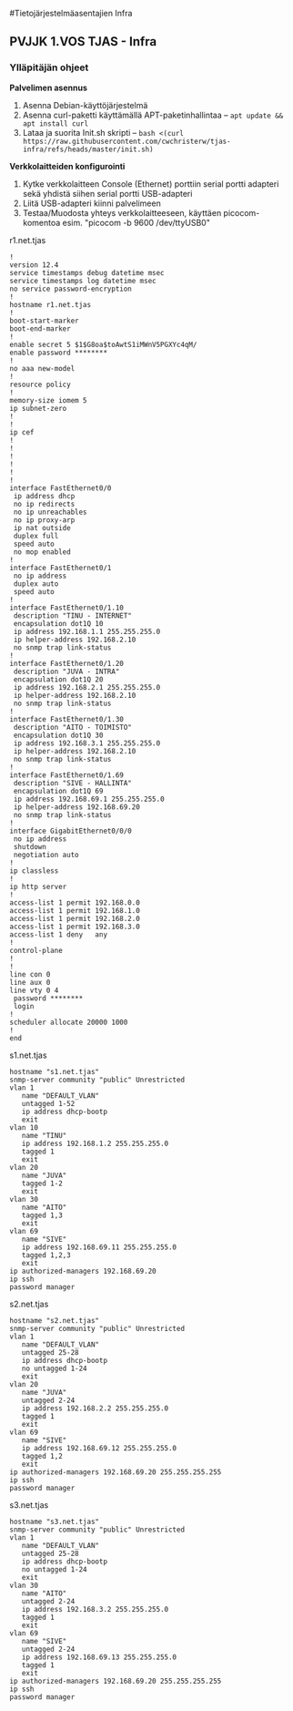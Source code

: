 #Tietojärjestelmäasentajien Infra
## PVJJK 1.VOS TJAS - Infra
### Ylläpitäjän ohjeet

**Palvelimen asennus**
1. Asenna Debian-käyttöjärjestelmä
2. Asenna curl-paketti käyttämällä APT-paketinhallintaa – `apt update && apt install curl`
3. Lataa ja suorita Init.sh skripti – `bash <(curl https://raw.githubusercontent.com/cwchristerw/tjas-infra/refs/heads/master/init.sh)`

**Verkkolaitteiden konfigurointi**
1. Kytke verkkolaitteen Console (Ethernet) porttiin serial portti adapteri sekä yhdistä siihen serial portti USB-adapteri
2. Liitä USB-adapteri kiinni palvelimeen
3. Testaa/Muodosta yhteys verkkolaitteeseen, käyttäen picocom-komentoa esim. "picocom -b 9600 /dev/ttyUSB0"

r1.net.tjas
```
!
version 12.4
service timestamps debug datetime msec
service timestamps log datetime msec
no service password-encryption
!
hostname r1.net.tjas
!
boot-start-marker
boot-end-marker
!
enable secret 5 $1$G8oa$toAwtS1iMWnV5PGXYc4qM/
enable password ********
!
no aaa new-model
!
resource policy
!
memory-size iomem 5
ip subnet-zero
!
!
ip cef
!
!
!
!
!
!
interface FastEthernet0/0
 ip address dhcp
 no ip redirects
 no ip unreachables
 no ip proxy-arp
 ip nat outside
 duplex full
 speed auto
 no mop enabled
!
interface FastEthernet0/1
 no ip address
 duplex auto
 speed auto
!
interface FastEthernet0/1.10
 description "TINU - INTERNET"
 encapsulation dot1Q 10
 ip address 192.168.1.1 255.255.255.0
 ip helper-address 192.168.2.10
 no snmp trap link-status
!
interface FastEthernet0/1.20
 description "JUVA - INTRA"
 encapsulation dot1Q 20
 ip address 192.168.2.1 255.255.255.0
 ip helper-address 192.168.2.10
 no snmp trap link-status
!
interface FastEthernet0/1.30
 description "AITO - TOIMISTO"
 encapsulation dot1Q 30
 ip address 192.168.3.1 255.255.255.0
 ip helper-address 192.168.2.10
 no snmp trap link-status
!
interface FastEthernet0/1.69
 description "SIVE - HALLINTA"
 encapsulation dot1Q 69
 ip address 192.168.69.1 255.255.255.0
 ip helper-address 192.168.69.20
 no snmp trap link-status
!
interface GigabitEthernet0/0/0
 no ip address
 shutdown
 negotiation auto
!
ip classless
!
ip http server
!
access-list 1 permit 192.168.0.0
access-list 1 permit 192.168.1.0
access-list 1 permit 192.168.2.0
access-list 1 permit 192.168.3.0
access-list 1 deny   any
!
control-plane
!
!
line con 0
line aux 0
line vty 0 4
 password ********
 login
!
scheduler allocate 20000 1000
!
end
```

s1.net.tjas
```
hostname "s1.net.tjas"
snmp-server community "public" Unrestricted
vlan 1
   name "DEFAULT_VLAN"
   untagged 1-52
   ip address dhcp-bootp
   exit
vlan 10
   name "TINU"
   ip address 192.168.1.2 255.255.255.0
   tagged 1
   exit
vlan 20
   name "JUVA"
   tagged 1-2
   exit
vlan 30
   name "AITO"
   tagged 1,3
   exit
vlan 69
   name "SIVE"
   ip address 192.168.69.11 255.255.255.0
   tagged 1,2,3
   exit
ip authorized-managers 192.168.69.20
ip ssh
password manager

```

s2.net.tjas
```
hostname "s2.net.tjas"
snmp-server community "public" Unrestricted
vlan 1
   name "DEFAULT_VLAN"
   untagged 25-28
   ip address dhcp-bootp
   no untagged 1-24
   exit
vlan 20
   name "JUVA"
   untagged 2-24
   ip address 192.168.2.2 255.255.255.0
   tagged 1
   exit
vlan 69
   name "SIVE"
   ip address 192.168.69.12 255.255.255.0
   tagged 1,2
   exit
ip authorized-managers 192.168.69.20 255.255.255.255
ip ssh
password manager
```

s3.net.tjas
```
hostname "s3.net.tjas"
snmp-server community "public" Unrestricted
vlan 1
   name "DEFAULT_VLAN"
   untagged 25-28
   ip address dhcp-bootp
   no untagged 1-24
   exit
vlan 30
   name "AITO"
   untagged 2-24
   ip address 192.168.3.2 255.255.255.0
   tagged 1
   exit
vlan 69
   name "SIVE"
   untagged 2-24
   ip address 192.168.69.13 255.255.255.0
   tagged 1
   exit
ip authorized-managers 192.168.69.20 255.255.255.255
ip ssh
password manager
```
